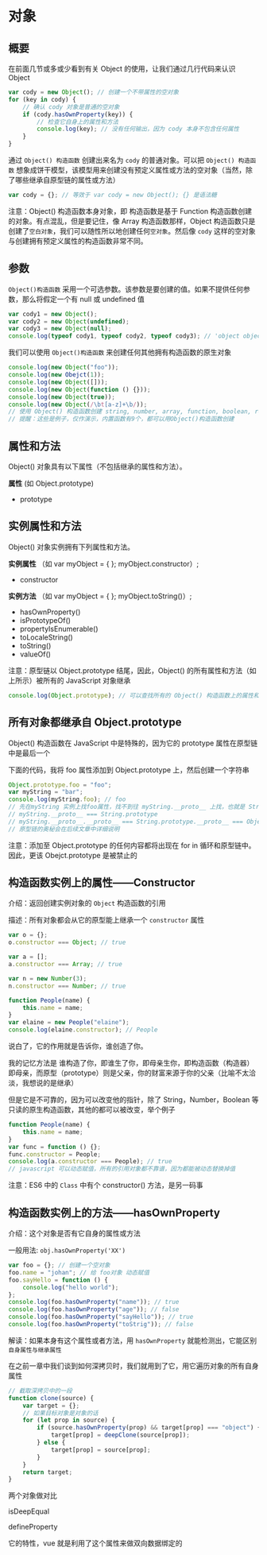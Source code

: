# 对象

## 概要

在前面几节或多或少看到有关 Object 的使用，让我们通过几行代码来认识 Object

```javascript
var cody = new Object(); // 创建一个不带属性的空对象
for (key in cody) {
    // 确认 cody 对象是普通的空对象
    if (cody.hasOwnProperty(key)) {
        // 检查它自身上的属性和方法
        console.log(key); // 没有任何输出，因为 cody 本身不包含任何属性
    }
}
```

通过 `Object() 构造函数` 创建出来名为 `cody` 的普通对象。可以把 `Object() 构造函数` 想象成饼干模型，该模型用来创建没有预定义属性或方法的空对象（当然，除了哪些继承自原型链的属性或方法）

```javascript
var cody = {}; // 等效于 var cody = new Object(); {} 是语法糖
```

注意：Object() 构造函数本身对象，即 构造函数是基于 Function 构造函数创建的对象。有点混乱，但是要记住，像 Array 构造函数那样，Object 构造函数只是创建了`空白对象`，我们可以随性所以地创建任何`空对象`。然后像 `cody` 这样的空对象与创建拥有预定义属性的构造函数非常不同。

## 参数

`Object()构造函数` 采用一个可选参数。该参数是要创建的值。如果不提供任何参数，那么将假定一个有 null 或 undefined 值

```javascript
var cody1 = new Object();
var cody2 = new Object(undefined);
var cody3 = new Object(null);
console.log(typeof cody1, typeof cody2, typeof cody3); // 'object object object'
```

我们可以使用 `Object()构造函数` 来创建任何其他拥有构造函数的原生对象

```javascript
console.log(new Object("foo"));
console.log(new Obejct(1));
console.log(new Object([]));
console.log(new Object(function () {}));
console.log(new Object(true));
console.log(new Object(/\bt[a-z]+\b/));
// 使用 Object() 构造函数创建 string, number, array, function, boolean, regex 对象
// 提醒：这些是例子，仅作演示，内置函数有9个，都可以用Object()构造函数创建
```

## 属性和方法

Object() 对象具有以下属性（不包括继承的属性和方法）。

**属性** (如 Object.prototype)

-   prototype

## 实例属性和方法

Object() 对象实例拥有下列属性和方法。

**实例属性** （如 var myObject = { }; myObject.constructor）;

-   constructor

**实例方法** （如 var myObject = { }; myObject.toString()）;

-   hasOwnProperty()
-   isPrototypeOf()
-   propertyIsEnumerable()
-   toLocaleString()
-   toString()
-   valueOf()

注意：原型链以 Object.prototype 结尾，因此，Object() 的所有属性和方法（如上所示）被所有的 JavaScript 对象继承

```javascript
console.log(Object.prototype); // 可以查找所有的 Object() 构造函数上的属性和方法
```

## 所有对象都继承自 Object.prototype

Object() 构造函数在 JavaScript 中是特殊的，因为它的 prototype 属性在原型链中是最后一个

下面的代码，我将 foo 属性添加到 Object.prototype 上，然后创建一个字符串

```javascript
Object.prototype.foo = "foo";
var myString = "bar";
console.log(myString.foo); // foo
// 先在myString 实例上找foo属性，找不到往 myString.__proto__ 上找，也就是 String.prototype 上找，再找不到往 myString.__proto__.__proto__ 上找，也就是在 Object.prototype 上找
// myString.__proto__ === String.prototype
// myString.__proto__.__proto__ === String.prototype.__proto__ === Object.prototype
// 原型链的奥秘会在后续文章中详细说明
```

注意：添加至 Object.prototype 的任何内容都将出现在 for in 循环和原型链中。因此，更该 Obejct.prototype 是被禁止的

## 构造函数实例上的属性——Constructor

介绍：返回创建实例对象的 `Object` 构造函数的引用

描述：所有对象都会从它的原型能上继承一个 `constructor` 属性

```javascript
var o = {};
o.constructor === Object; // true

var a = [];
a.constructor === Array; // true

var n = new Number(3);
n.constructor === Number; // true
```

```javascript
function People(name) {
    this.name = name;
}
var elaine = new People("elaine");
console.log(elaine.constructor); // People
```

说白了，它的作用就是告诉你，谁创造了你。

我的记忆方法是 谁构造了你，即谁生了你，即母亲生你，即构造函数（构造器）即母亲，而原型（prototype）则是父亲，你的财富来源于你的父亲（比喻不太洽淡，我想说的是继承）

但是它是不可靠的，因为可以改变他的指针，除了 String，Number，Boolean 等只读的原生构造函数，其他的都可以被改变，举个例子

```javascript
function People(name) {
    this.name = name;
}
var func = function () {};
func.constructor = People;
console.log(a.constructor === People); // true
// javascript 可以动态赋值，所有的引用对象都不靠谱，因为都能被动态替换掉值
```

注意：ES6 中的 `Class` 中有个 constructor() 方法，是另一码事

## 构造函数实例上的方法——hasOwnProperty

介绍：这个对象是否有它自身的属性或方法

一般用法: `obj.hasOwnProperty('XX')`

```javascript
var foo = {}; // 创建一个空对象
foo.name = "johan"; // 给 foo对象 动态赋值
foo.sayHello = function () {
    console.log("hello world");
};
console.log(foo.hasOwnProperty("name")); // true
console.log(foo.hasOwnProperty("age")); // false
console.log(foo.hasOwnProperty("sayHello")); // true
console.log(foo.hasOwnProperty("toStrig")); // false
```

解读：如果本身有这个属性或者方法，用 `hasOwnProperty` 就能检测出，它能区别 `自身属性与继承属性`

在之前一章中我们谈到如何深拷贝时，我们就用到了它，用它遍历对象的所有自身属性

```javascript
// 截取深拷贝中的一段
function clone(source) {
    var target = {};
    // 如果目标对象是对象的话
    for (let prop in source) {
        if (source.hasOwnProperty(prop) && target[prop] === "object") {
            target[prop] = deepClone(source[prop]);
        } else {
            target[prop] = source[prop];
        }
    }
    return target;
}
```

两个对象做对比

isDeepEqual

defineProperty

它的特性，vue 就是利用了这个属性来做双向数据绑定的

